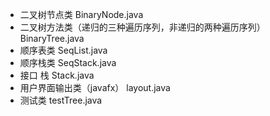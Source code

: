 * 二叉树节点类
BinaryNode.java  
* 二叉树方法类（递归的三种遍历序列，非递归的两种遍历序列）
BinaryTree.java
* 顺序表类
SeqList.java
* 顺序栈类
SeqStack.java
* 接口 栈
Stack.java
* 用户界面输出类（javafx）
layout.java
* 测试类
testTree.java
